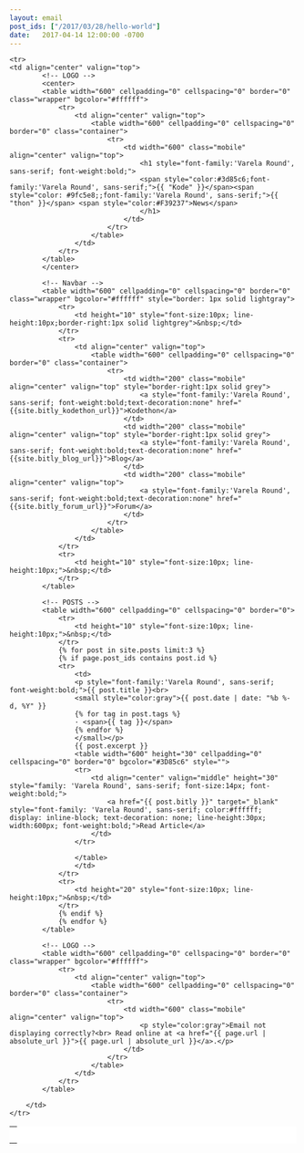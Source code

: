 ```yaml
---
layout: email
post_ids: ["/2017/03/28/hello-world"]
date:   2017-04-14 12:00:00 -0700
---
```

<table width="640" cellpadding="0" cellspacing="0" border="0" class="wrapper" bgcolor="#FFFFFF">
  <tr>
    <td height="10" style="font-size:10px; line-height:10px;">&nbsp;</td>
  </tr>
  
	<tr>
    <td align="center" valign="top">
			<!-- LOGO -->
			<center>
			<table width="600" cellpadding="0" cellspacing="0" border="0" class="wrapper" bgcolor="#ffffff">
				<tr>
					<td align="center" valign="top">
						<table width="600" cellpadding="0" cellspacing="0" border="0" class="container">
							<tr>
								<td width="600" class="mobile" align="center" valign="top">
									<h1 style="font-family:'Varela Round', sans-serif; font-weight:bold;">
									<span style="color:#3d85c6;font-family:'Varela Round', sans-serif;">{{ "Kode" }}</span><span style="color: #9fc5e8;;font-family:'Varela Round', sans-serif;">{{ "thon" }}</span> <span style="color:#F39237">News</span>
									</h1>
								</td>
							</tr>
						</table>
					</td>
				</tr>
			</table>
			</center>

			<!-- Navbar -->
			<table width="600" cellpadding="0" cellspacing="0" border="0" class="wrapper" bgcolor="#ffffff" style="border: 1px solid lightgray">
				<tr>
					<td height="10" style="font-size:10px; line-height:10px;border-right:1px solid lightgrey">&nbsp;</td>
				</tr>
				<tr>
					<td align="center" valign="top">
						<table width="600" cellpadding="0" cellspacing="0" border="0" class="container">
							<tr>
								<td width="200" class="mobile" align="center" valign="top" style="border-right:1px solid grey">
									<a style="font-family:'Varela Round', sans-serif; font-weight:bold;text-decoration:none" href="{{site.bitly_kodethon_url}}">Kodethon</a>	
								</td>
								<td width="200" class="mobile" align="center" valign="top" style="border-right:1px solid grey">
									<a style="font-family:'Varela Round', sans-serif; font-weight:bold;text-decoration:none" href="{{site.bitly_blog_url}}">Blog</a>	
								</td>
								<td width="200" class="mobile" align="center" valign="top">
									<a style="font-family:'Varela Round', sans-serif; font-weight:bold;text-decoration:none" href="{{site.bitly_forum_url}}">Forum</a>	
								</td>
							</tr>
						</table>
					</td>
				</tr>
				<tr>
					<td height="10" style="font-size:10px; line-height:10px;">&nbsp;</td>
				</tr>
			</table>

			<!-- POSTS -->
			<table width="600" cellpadding="0" cellspacing="0" border="0">
				<tr>
					<td height="10" style="font-size:10px; line-height:10px;">&nbsp;</td>
				</tr>
				{% for post in site.posts limit:3 %}
				{% if page.post_ids contains post.id %}
				<tr>
					<td>
					<p style="font-family:'Varela Round', sans-serif; font-weight:bold;">{{ post.title }}<br>
					<small style="color:gray">{{ post.date | date: "%b %-d, %Y" }}
					{% for tag in post.tags %}		
					· <span>{{ tag }}</span>
					{% endfor %}
					</small></p>
					{{ post.excerpt }} 
					<table width="600" height="30" cellpadding="0" cellspacing="0" border="0" bgcolor="#3D85c6" style="">
					<tr>
						<td align="center" valign="middle" height="30" style="family: 'Varela Round', sans-serif; font-size:14px; font-weight:bold;">
							<a href="{{ post.bitly }}" target="_blank" style="font-family: 'Varela Round', sans-serif; color:#ffffff; display: inline-block; text-decoration: none; line-height:30px; width:600px; font-weight:bold;">Read Article</a>
						</td>
					</tr>

					</table>
					</td>
				</tr>
				<tr>
					<td height="20" style="font-size:10px; line-height:10px;">&nbsp;</td>
				</tr>
				{% endif %}
				{% endfor %}
			</table>

			<!-- LOGO -->
			<table width="600" cellpadding="0" cellspacing="0" border="0" class="wrapper" bgcolor="#ffffff">
				<tr>
					<td align="center" valign="top">
						<table width="600" cellpadding="0" cellspacing="0" border="0" class="container">
							<tr>
								<td width="600" class="mobile" align="center" valign="top">
									<p style="color:gray">Email not displaying correctly?<br> Read online at <a href="{{ page.url | absolute_url }}">{{ page.url | absolute_url }}</a>.</p> 
								</td>
							</tr>
						</table>
					</td>
				</tr>
			</table>

		</td>
	</tr>

  <tr>
    <td height="10" style="font-size:10px; line-height:10px;">&nbsp;</td>
  </tr>
</table>
